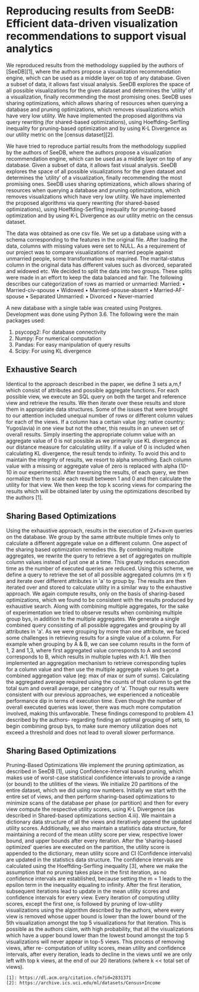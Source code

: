 # Reproducing results from SeeDB: Efficient data-driven visualization recommendations to support visual analytics

We reproduced results from the methodology supplied by the authors of [SeeDB][1], where the authors propose a visualization recommendation engine, which can be used as a middle layer on top of any database. Given a subset of data, it allows fast visual analysis. SeeDB explores the space of all possible visualizations for the given dataset and determines the ‘utility’ of a visualization, finally recommending the most promising ones. SeeDB uses sharing optimizations, which allows sharing of resources when querying a database and pruning optimizations, which removes visualizations which have very low utility. We have implemented the proposed algorithms via query rewriting (for shared-based optimizations), using Hoeffding-Serfling inequality for pruning-based optimization and by using K-L Divergence as our utility metric on the [census dataset][2].


We have tried to reproduce partial results from the methodology supplied by the authors of SeeDB, where the authors propose a visualization recommendation engine, which can be used as a middle layer on top of any database. Given a subset of data, it allows fast visual analysis. SeeDB explores the space of all possible visualizations for the given dataset and determines the ‘utility’ of a visualization, finally recommending the most promising ones. SeeDB uses sharing optimizations, which allows sharing of resources when querying a database and pruning optimizations, which removes visualizations which have very low utility. We have implemented the proposed algorithms via query rewriting (for shared-based optimizations), using Hoeffding-Serfling inequality for pruning-based optimization and by using K-L Divergence as our utility metric on the census dataset.

The data was obtained as one csv file. We set up a database using with a schema corresponding to the features in the original file. After loading the data, columns with missing values were set to NULL. As a requirement of our project was to compare visualizations of married people against unmarried people, some transformation was required. The marital-status column in the original data has different values such as divorced, separated and widowed etc. We decided to split the data into two groups. These splits were made in an effort to keep the data balanced and fair. The following describes our categorization of rows as married or unmarried:
Married:
• Married-civ-spouse
• Widowed
• Married-spouse-absent • Married-AF-spouse
• Separated
Unmarried:
• Divorced
• Never-married


A new database with a single table was created using Postgres. Development was done using Python 3.6. The following were the main packages used:
1. psycopg2: For database connectivity
2. Numpy: For numerical computation
3. Pandas: For easy manipulation of query results
4. Scipy: For using KL divergence

## Exhaustive Search
Identical to the approach described in the paper, we define 3 sets a,m,f which consist of attributes and possible aggregate functions. For each possible view, we execute an SQL query on both the target and reference view and retrieve the results. We then iterate over these results and store them in appropriate data structures. Some of the issues that were brought to our attention included unequal number of rows or different column values for each of the views. If a column has a certain value (eg: native country: Yugoslavia) in one view but not the other, this results in an uneven set of overall results. Simply inserting the appropriate column value with an aggregate value of 0 is not possible as we primarily use KL divergence as our distance measure for calculating utility. If a value of 0 is included when calculating KL divergence,
the result tends to infinity. To avoid this and to maintain the integrity of results, we resort to alpha smoothing. Each column value with a missing or aggregate value of zero is replaced with alpha (10-10 in our experiments). After traversing the results, of each query, we then normalize them to scale each result between 1 and 0 and then calculate the utility for that view. We then keep the top k scoring views for comparing the results which will be obtained later by using the optimizations described by the authors [1].

## Sharing Based Optimizations
Using the exhaustive approach, results in the execution of 2×f×a×m queries on the database. We group by the same attribute multiple times only to calculate a different aggregate value on a different column. One aspect of the sharing based optimization remedies this. By combining multiple aggregates, we rewrite the query to retrieve a set of aggregates on multiple column values instead of just one at a time. This greatly reduces execution time as the number of executed queries are reduced. Using this scheme, we define a query to retrieve the set of all possible aggregated columns (m x f) and iterate over different attributes in 'a' to group by. The results are then iterated over and stored to calculate utility in a similar way to the exhaustive approach. We again compute results, only on the basis of sharing-based optimizations, which we found to be consistent with the results produced by exhaustive search.
Along with combining multiple aggregates, for the sake of experimentation we tried to observe results when combining multiple group bys, in addition to the multiple aggregates. We generate a single combined query consisting of all possible aggregates and grouping by all attributes in 'a'. As we were grouping by more than one attribute, we faced some challenges in retrieving results for a single value of a column. For example when grouping by A & B, we can see column results in the form of 1, 2 and 1,3, where first aggregated value corresponds to A and second corresponds to B, which results in multiple tuples with A:1. We then implemented an aggregation mechanism to retrieve corresponding tuples for a column value and then use the multiple aggregate values to get a combined aggregation value (eg: max of max or sum of sums). Calculating the aggregated average required using the counts of that column to get the total sum and overall average, per category of ‘a’. Though our results were consistent with our previous approaches, we experienced a noticeable performance dip in terms of execution time. Even though the number of overall executed queries was lower, there was much more computation involved, making this unfavorable. These findings correspond to problem 4.1 described by the authors- regarding finding an optimal grouping of sets, to begin combining group bys, to make sure memory utilization does not exceed a threshold and does not lead to overall slower performance.

## Sharing Based Optimizations

Pruning-Based Optimizations
We implement the pruning optimization, as described in SeeDB [1], using Confidence-Interval based pruning, which makes use of worst-case statistical confidence intervals to provide a range (or bound) to the utilities of the views. We initialize 20 partitions of the entire dataset, which we did using row numbers. Initially we start with the entire set of views, and then perform sharing-based optimizations to minimize scans of the database per phase (or partition) and then for every view compute the respective utility scores, using K-L Divergence (as described in Shared-based optimizations section 4.iii). We maintain a dictionary data structure of all the views and iteratively append the updated utility scores. Additionally,
we also maintain a statistics data structure, for maintaining a record of the mean utility score per view, respective lower bound, and upper bounds after every iteration. After the ‘sharing-based optimized’ queries are executed on the partition, the utility score is appended to the dictionary, mean utility score and CI (Confidence intervals) are updated in the statistics data structure. The confidence intervals are calculated using the Hoeffding-Serfling inequality [3], where we make the assumption that no pruning takes place in the first iteration, as no confidence intervals are established, because setting the m = 1 leads to the epsilon term in the inequality equaling to infinity. After the first iteration, subsequent iterations lead to update in the mean utility scores and confidence intervals for every view. Every iteration of computing utility scores, except the first one, is followed by pruning of low-utility visualizations using the algorithm described by the authors, where every view is removed whose upper bound is lower than the lower bound of the 5th visualization amongst the top 5 visualizations for that iteration. This is possible as the authors claim, with high probability, that all the visualizations which have a upper bound lower than the lowest bound amongst the top 5 visualizations will never appear in top-5 views. This process of removing views, after re- computation of utility scores, mean utility and confidence intervals, after every iteration, leads to decline in the views until we are only left with top k views, at the end of our 20 iterations (where k << total set of views).



	[1]: https://dl.acm.org/citation.cfm?id=2831371
	[2]: https://archive.ics.uci.edu/ml/datasets/Census+Income
